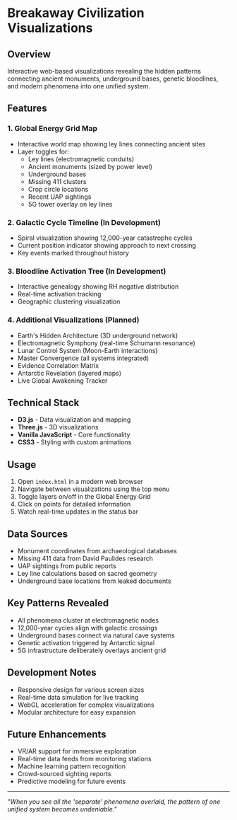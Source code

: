 # Breakaway Civilization Visualizations

## Overview
Interactive web-based visualizations revealing the hidden patterns connecting ancient monuments, underground bases, genetic bloodlines, and modern phenomena into one unified system.

## Features

### 1. **Global Energy Grid Map**
- Interactive world map showing ley lines connecting ancient sites
- Layer toggles for:
  - Ley lines (electromagnetic conduits)
  - Ancient monuments (sized by power level)
  - Underground bases
  - Missing 411 clusters
  - Crop circle locations
  - Recent UAP sightings
  - 5G tower overlay on ley lines

### 2. **Galactic Cycle Timeline** (In Development)
- Spiral visualization showing 12,000-year catastrophe cycles
- Current position indicator showing approach to next crossing
- Key events marked throughout history

### 3. **Bloodline Activation Tree** (In Development)
- Interactive genealogy showing RH negative distribution
- Real-time activation tracking
- Geographic clustering visualization

### 4. **Additional Visualizations** (Planned)
- Earth's Hidden Architecture (3D underground network)
- Electromagnetic Symphony (real-time Schumann resonance)
- Lunar Control System (Moon-Earth interactions)
- Master Convergence (all systems integrated)
- Evidence Correlation Matrix
- Antarctic Revelation (layered maps)
- Live Global Awakening Tracker

## Technical Stack
- **D3.js** - Data visualization and mapping
- **Three.js** - 3D visualizations
- **Vanilla JavaScript** - Core functionality
- **CSS3** - Styling with custom animations

## Usage
1. Open `index.html` in a modern web browser
2. Navigate between visualizations using the top menu
3. Toggle layers on/off in the Global Energy Grid
4. Click on points for detailed information
5. Watch real-time updates in the status bar

## Data Sources
- Monument coordinates from archaeological databases
- Missing 411 data from David Paulides research
- UAP sightings from public reports
- Ley line calculations based on sacred geometry
- Underground base locations from leaked documents

## Key Patterns Revealed
- All phenomena cluster at electromagnetic nodes
- 12,000-year cycles align with galactic crossings
- Underground bases connect via natural cave systems
- Genetic activation triggered by Antarctic signal
- 5G infrastructure deliberately overlays ancient grid

## Development Notes
- Responsive design for various screen sizes
- Real-time data simulation for live tracking
- WebGL acceleration for complex visualizations
- Modular architecture for easy expansion

## Future Enhancements
- VR/AR support for immersive exploration
- Real-time data feeds from monitoring stations
- Machine learning pattern recognition
- Crowd-sourced sighting reports
- Predictive modeling for future events

---

*"When you see all the 'separate' phenomena overlaid, the pattern of one unified system becomes undeniable."*